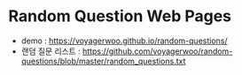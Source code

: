 # Random Question Web Pages

- demo : https://voyagerwoo.github.io/random-questions/
- 랜덤 질문 리스트 : https://github.com/voyagerwoo/random-questions/blob/master/random_questions.txt


